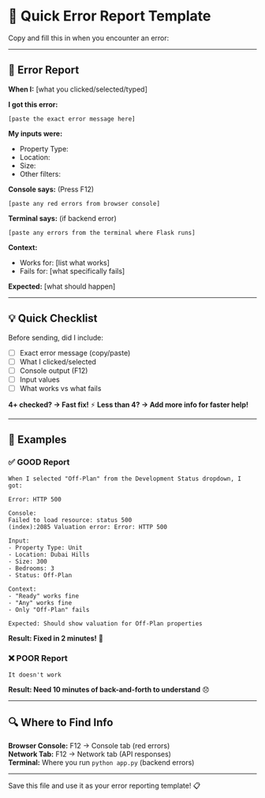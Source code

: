# 🚀 Quick Error Report Template

Copy and fill this in when you encounter an error:

---

## 🐛 Error Report

**When I:** [what you clicked/selected/typed]

**I got this error:**
```
[paste the exact error message here]
```

**My inputs were:**
- Property Type: 
- Location: 
- Size: 
- Other filters: 

**Console says:** (Press F12)
```
[paste any red errors from browser console]
```

**Terminal says:** (if backend error)
```
[paste any errors from the terminal where Flask runs]
```

**Context:**
- Works for: [list what works]
- Fails for: [what specifically fails]

**Expected:** [what should happen]

---

## 💡 Quick Checklist

Before sending, did I include:
- [ ] Exact error message (copy/paste)
- [ ] What I clicked/selected
- [ ] Console output (F12)
- [ ] Input values
- [ ] What works vs what fails

**4+ checked? → Fast fix!** ⚡
**Less than 4? → Add more info for faster help!**

---

## 🎯 Examples

### ✅ GOOD Report
```
When I selected "Off-Plan" from the Development Status dropdown, I got:

Error: HTTP 500

Console:
Failed to load resource: status 500
(index):2085 Valuation error: Error: HTTP 500

Input:
- Property Type: Unit
- Location: Dubai Hills
- Size: 300
- Bedrooms: 3
- Status: Off-Plan

Context:
- "Ready" works fine
- "Any" works fine
- Only "Off-Plan" fails

Expected: Should show valuation for Off-Plan properties
```
**Result: Fixed in 2 minutes!** 🎉

### ❌ POOR Report
```
It doesn't work
```
**Result: Need 10 minutes of back-and-forth to understand** 😞

---

## 🔍 Where to Find Info

**Browser Console:** F12 → Console tab (red errors)  
**Network Tab:** F12 → Network tab (API responses)  
**Terminal:** Where you run `python app.py` (backend errors)

---

Save this file and use it as your error reporting template! 📋
